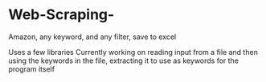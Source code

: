 # Web-Scraping-
Amazon, any keyword, and any filter, save to excel

Uses a few libraries
Currently working on reading input from a file and then using the keywords in the file, extracting it to use as keywords for the program itself
